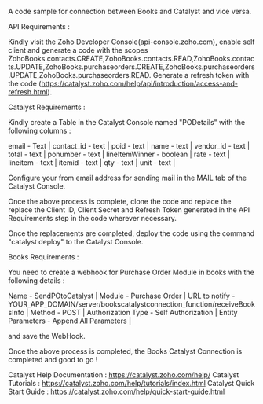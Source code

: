 A code sample for connection between Books and Catalyst and vice versa.

API Requirements :

Kindly visit the Zoho Developer Console(api-console.zoho.com), enable self client and generate a code with the scopes ZohoBooks.contacts.CREATE,ZohoBooks.contacts.READ,ZohoBooks.contacts.UPDATE,ZohoBooks.purchaseorders.CREATE,ZohoBooks.purchaseorders.UPDATE,ZohoBooks.purchaseorders.READ. 
Generate a refresh token with the code (https://catalyst.zoho.com/help/api/introduction/access-and-refresh.html).

Catalyst Requirements :

Kindly create a Table in the Catalyst Console named "PODetails" with the following columns :

email - Text |
contact_id - text |
poid - text |
name - text |
vendor_id - text |
total - text |
ponumber - text |
lineItemWinner - boolean |
rate - text |
lineitem - text |
itemid - text |
qty - text |
unit - text |

Configure your from email address for sending mail in the MAIL tab of the Catalyst Console.

Once the above process is complete, clone the code and replace the replace the Client ID, Client Secret and Refresh Token generated in the API Requirements step in the code wherever necessary.

Once the replacements are completed, deploy the code using the command "catalyst deploy" to the Catalyst Console.

Books Requirements :

You need to create a webhook for Purchase Order Module in books with the following details :

Name - SendPOtoCatalyst |
Module - Purchase Order |
URL to notify - YOUR_APP_DOMAIN/server/bookscatalystconnection_function/receiveBooksInfo |
Method - POST |
Authorization Type - Self Authorization |
Entity Parameters - Append All Parameters |

and save the WebHook.

Once the above process is completed, the Books Catalyst Connection is completed and good to go !

Catalyst Help Documentation : https://catalyst.zoho.com/help/ 
Catalyst Tutorials : https://catalyst.zoho.com/help/tutorials/index.html 
Catalyst Quick Start Guide : https://catalyst.zoho.com/help/quick-start-guide.html
